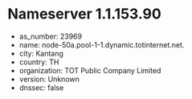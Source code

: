 # Nameserver 1.1.153.90

* as_number: 23969
* name: node-50a.pool-1-1.dynamic.totinternet.net.
* city: Kantang
* country: TH
* organization: TOT Public Company Limited
* version: Unknown
* dnssec: false
